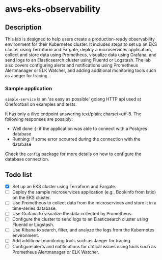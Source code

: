 # aws-eks-observability

## Description
This lab is designed to help users create a production-ready observability environment for their Kubernetes cluster. It includes steps to set up an EKS cluster using Terraform and Fargate, deploy a microservices application, collect and store data using Prometheus, visualize data using Grafana, and send logs to an Elasticsearch cluster using Fluentd or Logstash. The lab also covers configuring alerts and notifications using Prometheus Alertmanager or ELK Watcher, and adding additional monitoring tools such as Jaeger for tracing.

### Sample application
`simple-service` is an 'as easy as possible' golang HTTP api used at Onefootball on examples and tests.

It has only a /live endpoint answering text/plain; charset=utf-8. The following responses are possibly:

- Well done :): if the application was able to connect with a Postgres database
- Running: if some error occurred during the connection with the database

Check the `config` package for more details on how to configure the database connection.
## Todo list
- [x] Set up an EKS cluster using Terraform and Fargate.
- [ ] Deploy the sample microservices application (e.g., Bookinfo from Istio) on the EKS cluster.
- [ ] Use Prometheus to collect data from the microservices and store it in a time-series database.
- [ ] Use Grafana to visualize the data collected by Prometheus.
- [ ] Configure the cluster to send logs to an Elasticsearch cluster using Fluentd or Logstash.
- [ ] Use Kibana to search, filter, and analyze the logs from the Kubernetes environment.
- [ ] Add additional monitoring tools such as Jaeger for tracing.
- [ ] Configure alerts and notifications for critical issues using tools such as Prometheus Alertmanager or ELK Watcher.
